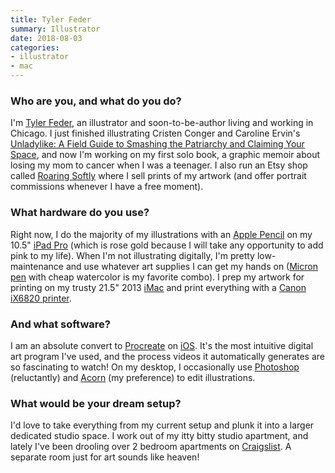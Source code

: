 ```yaml
---
title: Tyler Feder
summary: Illustrator
date: 2018-08-03
categories:
- illustrator
- mac
---
```


### Who are you, and what do you do?

I'm [Tyler Feder](https://www.tylerfeder.com/ "Tyler's website."), an illustrator and soon-to-be-author living and working in Chicago. I just finished illustrating Cristen Conger and Caroline Ervin's [Unladylike: A Field Guide to Smashing the Patriarchy and Claiming Your Space](https://www.penguinrandomhouse.com/books/558376/unladylike-by-cristen-conger-and-caroline-ervin-illustrated-by-tyler-feder/ "A book about smashing the patriarchy."), and now I'm working on my first solo book, a graphic memoir about losing my mom to cancer when I was a teenager. I also run an Etsy shop called [Roaring Softly](https://www.etsy.com/shop/roaringsoftly "Tyler's Etsy store.") where I sell prints of my artwork (and offer portrait commissions whenever I have a free moment).

### What hardware do you use?

Right now, I do the majority of my illustrations with an [Apple Pencil][pencil] on my 10.5" [iPad Pro][ipad-pro] (which is rose gold because I will take any opportunity to add pink to my life). When I'm not illustrating digitally, I'm pretty low-maintenance and use whatever art supplies I can get my hands on ([Micron pen][pigma-micron] with cheap watercolor is my favorite combo). I prep my artwork for printing on my trusty 21.5" 2013 [iMac][] and print everything with a [Canon iX6820 printer][pixma-ix6820].

### And what software?

I am an absolute convert to [Procreate][procreate-ios] on [iOS][]. It's the most intuitive digital art program I've used, and the process videos it automatically generates are so fascinating to watch! On my desktop, I occasionally use [Photoshop][] (reluctantly) and [Acorn][] (my preference) to edit illustrations.

### What would be your dream setup?

I'd love to take everything from my current setup and plunk it into a larger dedicated studio space. I work out of my itty bitty studio apartment, and lately I've been drooling over 2 bedroom apartments on [Craigslist][]. A separate room just for art sounds like heaven!

[acorn]: https://flyingmeat.com/acorn/ "An image editor for the Mac."
[craigslist]: https://geo.craigslist.org/ "A classifieds service."
[imac]: https://www.apple.com/imac-24/ "An all-in-one computer."
[ios]: https://www.apple.com/ios/ios-16/ "A mobile operating system."
[ipad-pro]: https://en.wikipedia.org/wiki/IPad_Pro "An iOS tablet."
[pencil]: http://wetransfer.com/pencil "An iPad stylus."
[photoshop]: https://www.adobe.com/products/photoshop.html "A bitmap image editor."
[pigma-micron]: http://web.archive.org/web/20200719070910/http://sakuraofamerica.com:80/pen-archival "A technical pen with archival pigmented ink."
[pixma-ix6820]: https://www.usa.canon.com/shop/printers "An inkjet printer."
[procreate-ios]: https://apps.apple.com/us/app/procreate/id425073498 "A powerful illustration app."
